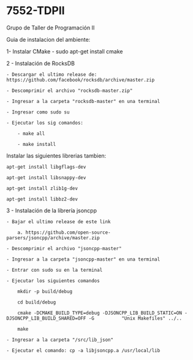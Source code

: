# 7552-TDPII
Grupo de Taller de Programación II

Guia de instalacion del ambiente:

1- Instalar CMake
	- sudo apt-get install cmake

2 - Instalación de RocksDB

	- Descargar el ultimo release de: https://github.com/facebook/rocksdb/archive/master.zip

	- Descomprimir el archivo "rocksdb-master.zip"

	- Ingresar a la carpeta "rocksdb-master" en una terminal

	- Ingresar como sudo su

	- Ejecutar los sig comandos:

		- make all

		- make install

Instalar las siguientes librerias tambien:

	apt-get install libgflags-dev

	apt-get install libsnappy-dev

	apt-get install zlib1g-dev

	apt-get install libbz2-dev


3 - Instalación de la librería jsoncpp

	- Bajar el ultimo release de este link

		a. https://github.com/open-source-parsers/jsoncpp/archive/master.zip

	- Descomprimir el archivo "jsoncpp-master"

	- Ingresar a la carpeta "jsoncpp-master" en una terminal

	- Entrar con sudo su en la terminal

	- Ejecutar los siguientes comandos

		mkdir -p build/debug

		cd build/debug

		cmake -DCMAKE_BUILD_TYPE=debug -DJSONCPP_LIB_BUILD_STATIC=ON -DJSONCPP_LIB_BUILD_SHARED=OFF -G 			"Unix Makefiles" ../..

    	make

	- Ingresar a la carpeta "/src/lib_json"

	- Ejecutar el comando: cp -a libjsoncpp.a /usr/local/lib

 

